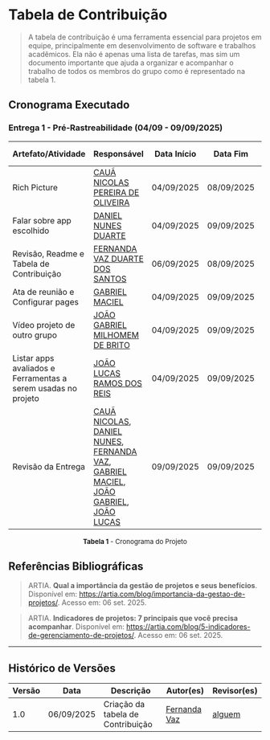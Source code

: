 # Tabela de Contribuição
> A tabela de contribuição é uma ferramenta essencial para projetos em equipe, principalmente em desenvolvimento de software e trabalhos acadêmicos. Ela não é apenas uma lista de tarefas, mas sim um documento importante que ajuda a organizar e acompanhar o trabalho de todos os membros do grupo como é representado na tabela 1.

## Cronograma Executado

### Entrega 1 - Pré-Rastreabilidade (04/09 - 09/09/2025)

| Artefato/Atividade | Responsável | Data Início | Data Fim | Link da Atividade |
|-------------------|-------------|-------------|----------|-------------------|
| Rich Picture | [CAUÃ NICOLAS PEREIRA DE OLIVEIRA](https://github.com/cauanicolas) | 04/09/2025 | 08/09/2025 | [Ver Rich Picture](https://requisitos-de-software.github.io/2025.2-Grupo06/pre-rastreabilidade/rich_picture) |
| Falar sobre app escolhido | [DANIEL NUNES DUARTE](https://github.com/DanNunes777) | 04/09/2025 | 09/09/2025 | [Ver Atividade](https://requisitos-de-software.github.io/2025.2-Grupo06/Planejamento/Aplicativoescolhido) |
| Revisão, Readme e Tabela de Contribuição | [FERNANDA VAZ DUARTE DOS SANTOS](https://github.com/Fernandavazgit1) | 06/09/2025 | 08/09/2025 | [Ver Documentação](https://requisitos-de-software.github.io/2025.2-Grupo06) |
| Ata de reunião e Configurar pages | [GABRIEL MACIEL](https://github.com/GabrielMacielBR) | 04/09/2025 | 09/09/2025 | [Ver Atividade](https://requisitos-de-software.github.io/2025.2-Grupo06/Atas%20de%20Reunião/ata1) |
| Vídeo projeto de outro grupo | [JOÃO GABRIEL MILHOMEM DE BRITO](https://github.com/JoaoComTil) | 04/09/2025 | 09/09/2025 | [Ver Atividade](https://requisitos-de-software.github.io/2025.2-Grupo06/Apresentação/apresentacao01) |
| Listar apps avaliados e Ferramentas a serem usadas no projeto | [JOÃO LUCAS RAMOS DOS REIS](https://github.com/Joaolramos) | 04/09/2025 | 09/09/2025 | [Ver Atividade](https://requisitos-de-software.github.io/2025.2-Grupo06/Planejamento/Aplicativoescolhido) |
| Revisão da Entrega | [CAUÃ NICOLAS](https://github.com/cauanicolas), [DANIEL NUNES](https://github.com/DanNunes777), [FERNANDA VAZ](https://github.com/Fernandavazgit1), [GABRIEL MACIEL](https://github.com/GabrielMacielBR), [JOÃO GABRIEL](https://github.com/JoaoComTil), [JOÃO LUCAS](https://github.com/Joaolramos) | 09/09/2025 | 09/09/2025 | [Ver Revisão](https://requisitos-de-software.github.io/2025.2-Grupo06) |
<font size="2"><p style="text-align: center"><b>Tabela 1</b> - Cronograma do Projeto</p></font>


## Referências Bibliográficas

>ARTIA. **Qual a importância da gestão de projetos e seus benefícios**. Disponível em: https://artia.com/blog/importancia-da-gestao-de-projetos/. Acesso em: 06 set. 2025.

>ARTIA. **Indicadores de projetos: 7 principais que você precisa acompanhar**. Disponível em: https://artia.com/blog/5-indicadores-de-gerenciamento-de-projetos/. Acesso em: 06 set. 2025.

---




## Histórico de Versões

| Versão | Data | Descrição | Autor(es) | Revisor(es) |
|--------|------|-----------|-----------|-------------|
| 1.0 | 06/09/2025 |Criação da tabela de Contribuição | [Fernanda Vaz ](https://github.com/Fernandavazgit1) | [alguem ](link) |

